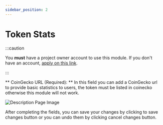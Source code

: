 ```yaml
---
sidebar_position: 2
---
```


# Token Stats

:::caution

You **must** have a project owner account to use this module. If you don't have an account, [apply on this link](https://ts6prh04a2p.typeform.com/to/L4jpfJKl).

:::

** CoinGecko URL (Required): ** In this field you can add a CoinGecko url to provide basic statistics to users, the token must be listed in coinecko otherwise this module will not work.

![Description Page Image](/img/project-owner-token-stats.png) 

After completing the fields, you can save your changes by clicking to save changes button or you can undo them by clicking cancel changes button.